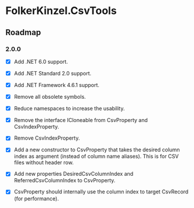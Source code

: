 ﻿# FolkerKinzel.CsvTools
## Roadmap

### 2.0.0
- [x] Add .NET 6.0 support.
- [x] Add .NET Standard 2.0 support.
- [x] Add .NET Framework 4.6.1 support.
- [x] Remove all obsolete symbols.
- [x] Reduce namespaces to increase the usability.
- [x] Remove the interface ICloneable from CsvProperty and CsvIndexProperty.
- [x] Remove CsvIndexProperty.
- [x] Add a new constructor to CsvProperty that takes the desired column index as argument (instead of
column name aliases). This is for CSV files without header row.
- [x] Add new properties DesiredCsvColumnIndex and ReferredCsvColumnIndex to CsvProperty.
- [x] CsvProperty should internally use the column index to target CsvRecord (for performance).

